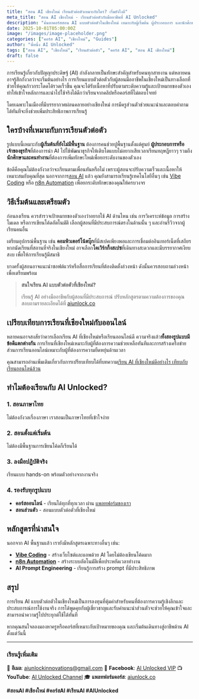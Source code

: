 ```yaml
---
title: "สอน AI เชียงใหม่ เรียนตัวต่อตัวเหมาะกับใคร? เริ่มยังไงดี"
meta_title: "สอน AI เชียงใหม่ - เรียนตัวต่อตัวกับมืออาชีพที่ AI Unlocked"
description: "ค้นหาคอร์สสอน AI แบบตัวต่อตัวในเชียงใหม่ เหมาะกับผู้เริ่มต้น ผู้ประกอบการ และนักศึกษา เรียนรู้ AI อย่างมืออาชีพกับผู้สอนที่มีประสบการณ์"
date: 2025-10-01T05:00:00Z
image: "/images/image-placeholder.png"
categories: ["คอร์ส AI", "เชียงใหม่", "Guides"]
author: "พี่หนึ่ง AI Unlocked"
tags: ["สอน AI", "เชียงใหม่", "เรียนตัวต่อตัว", "คอร์ส AI", "สอน AI เชียงใหม่"]
draft: false
---
```


การเรียนรู้เกี่ยวกับปัญญาประดิษฐ์ (AI) กำลังกลายเป็นทักษะสำคัญสำหรับคนทุกสายงาน แต่หลายคนอาจรู้สึกกังวลว่าจะเริ่มต้นอย่างไร การเรียนแบบตัวต่อตัวกับผู้สอนมืออาชีพในเชียงใหม่เป็นทางเลือกที่ช่วยให้คุณก้าวกระโดดได้รวดเร็วขึ้น คุณจะได้รับเนื้อหาที่ปรับตามระดับความรู้และเป้าหมายของตัวเอง ทำให้เข้าใจหลักการและนำไปใช้จริงได้ดีกว่าเรียนจากคลิปหรือคอร์สที่ไม่ตอบโจทย์

โดยเฉพาะในเมืองที่มีบรรยากาศผ่อนคลายอย่างเชียงใหม่ การมีครูส่วนตัวช่วยแนะนำและตอบคำถามได้ทันทีจะยิ่งช่วยเพิ่มประสิทธิภาพการเรียนรู้

## ใครบ้างที่เหมาะกับการเรียนตัวต่อตัว

รูปแบบนี้เหมาะกับ**ผู้เริ่มต้นที่ยังไม่มีพื้นฐาน** ต้องการคนช่วยปูพื้นฐานตั้งแต่ศูนย์ **ผู้ประกอบการหรือเจ้าของธุรกิจ**ที่ต้องการนำ AI ไปใช้พัฒนาธุรกิจให้เติบโตแบบไม่อยากเสียเวลาเรียนทฤษฎียาวๆ รวมถึง**นักศึกษาและคนทำงาน**ที่ต้องการเพิ่มทักษะใหม่เพื่อยกระดับงานของตัวเอง

ข้อดีคือคุณไม่ต้องกังวลว่าจะเรียนตามเพื่อนทันหรือไม่ เพราะผู้สอนจะปรับความเร็วและเนื้อหาให้เหมาะสมกับคุณที่สุด นอกจากการ[สอน AI](/blog/course-ai-online-thai) แล้ว คุณยังสามารถเรียนรู้เทคโนโลยีอื่นๆ เช่น [Vibe Coding](/blog/vibe-coding-explained) หรือ [n8n Automation](/blog/sorn-n8n-automation) เพื่อยกระดับทักษะของคุณให้ครบวงจร

## วิธีเริ่มต้นและเตรียมตัว

ก่อนลงเรียน ควรสำรวจเป้าหมายของตัวเองว่าอยากใช้ AI ด้านไหน เช่น การวิเคราะห์ข้อมูล การสร้างโมเดล หรือการเขียนโค้ดอัตโนมัติ เลือกผู้สอนที่มีประสบการณ์ตรงในด้านนั้น ๆ และอ่านรีวิวจากผู้เรียนคนอื่น

เตรียมอุปกรณ์พื้นฐาน เช่น **คอมพิวเตอร์โน้ตบุ๊ก**ที่มีสเปคเพียงพอและการเชื่อมต่ออินเทอร์เน็ตที่เสถียร หากนัดเรียนที่สถานที่จริงในเชียงใหม่ อาจเลือก**โคเวิร์กกิ้งสเปซ**ที่เดินทางสะดวกและมีบรรยากาศเงียบสงบ เพื่อให้การเรียนรู้มีสมาธิ

บางครั้งผู้สอนอาจแนะนำซอฟต์แวร์หรือสื่อการเรียนที่ต้องติดตั้งล่วงหน้า ดังนั้นควรสอบถามล่วงหน้าเพื่อเตรียมพร้อม

> **สนใจเรียน AI แบบตัวต่อตัวที่เชียงใหม่?**
>
> เรียนรู้ AI อย่างมืออาชีพกับผู้สอนที่มีประสบการณ์ ปรับหลักสูตรตามความต้องการของคุณ สอบถามรายละเอียดได้ที่ [aiunlock.co](https://aiunlock.co/)

## เปรียบเทียบการเรียนที่เชียงใหม่กับออนไลน์

หลายคนอาจสงสัยว่าควรเลือกเรียน AI ที่เชียงใหม่หรือเรียนออนไลน์ดี ความจริงแล้ว**ทั้งสองรูปแบบมีข้อดีแตกต่างกัน** การเรียนที่เชียงใหม่เหมาะกับผู้ที่ต้องการความช่วยเหลือทันทีและการสร้างเครือข่าย ส่วนการเรียนออนไลน์เหมาะกับผู้ที่ต้องการความยืดหยุ่นด้านเวลา

คุณสามารถอ่านเพิ่มเติมเกี่ยวกับการเปรียบเทียบได้ที่บทความ[เรียน AI ที่เชียงใหม่ดีอย่างไร เทียบกับเรียนออนไลน์ล้วน](/blog/learn-ai-chiangmai-vs-online)

## ทำไมต้องเรียนกับ AI Unlocked?

### 1. **สอนภาษาไทย**
ไม่ต้องกังวลเรื่องภาษา เราสอนเป็นภาษาไทยที่เข้าใจง่าย

### 2. **สอนตั้งแต่เริ่มต้น**
ไม่ต้องมีพื้นฐานการเขียนโค้ดก็เรียนได้

### 3. **ลงมือปฏิบัติจริง**
เรียนแบบ hands-on พร้อมตัวอย่างจากงานจริง

### 4. **รองรับทุกรูปแบบ**
- **คอร์สออนไลน์** - เรียนได้ทุกที่ทุกเวลา ผ่าน [แพลทฟอร์มของเรา](https://aiunlock.co/)
- **สอนส่วนตัว** - สอนแบบตัวต่อตัวที่เชียงใหม่

## หลักสูตรที่น่าสนใจ

นอกจาก AI พื้นฐานแล้ว เรายังมีหลักสูตรเฉพาะทางอื่นๆ เช่น:

- **[Vibe Coding](/blog/vibe-coding-explained)** - สร้างเว็บไซต์และแอพด้วย AI โดยไม่ต้องเขียนโค้ดมาก
- **[n8n Automation](/blog/sorn-n8n-automation)** - สร้างระบบอัตโนมัติเพื่อประหยัดเวลาทำงาน
- **AI Prompt Engineering** - เรียนรู้การสร้าง prompt ที่มีประสิทธิภาพ

## สรุป

การเรียน AI แบบตัวต่อตัวในเชียงใหม่เป็นการลงทุนที่คุ้มค่าสำหรับคนที่ต้องการความรู้เชิงลึกและประสบการณ์การใช้งานจริง การได้พูดคุยกับผู้เชี่ยวชาญและรับคำแนะนำส่วนตัวจะช่วยให้คุณเข้าใจและสามารถนำความรู้ไปประยุกต์ใช้ได้ทันที

หากคุณสนใจลองมองหาครูหรือคอร์สที่เหมาะกับเป้าหมายของคุณ และเริ่มต้นเดินทางสู่อาชีพด้าน AI ตั้งแต่วันนี้

---

### เรียนรู้เพิ่มเติม

📧 **อีเมล**: aiunlockinnovations@gmail.com
📱 **Facebook**: [AI Unlocked VIP](https://www.facebook.com/aiunlockedvip)
📺 **YouTube**: [AI Unlocked Channel](https://www.youtube.com/@AIUnlocked168)
🎓 **แพลทฟอร์มคอร์ส**: [aiunlock.co](https://aiunlock.co/)

**#สอนAI #เชียงใหม่ #คอร์สAI #เรียนAI #AIUnlocked**
